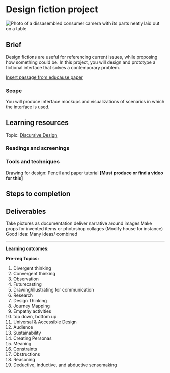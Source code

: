 # Design fiction project
![Photo of a dissasembled consumer camera with its parts neatly laid out on a table](https://unsplash.it/3000/1500?image=36)
## Brief

Design fictions are useful for referencing current issues, while proposing how something could be. In this project, you will design and prototype a fictional interface that solves a contemporary problem.

[Insert passage from educause paper](http://files.eric.ed.gov/fulltext/EJ1043438.pdf)

### Scope
You will produce interface mockups and visualizations of scenarios in which the interface is used.


## Learning resources

Topic: [Discursive Design](../topics/discursive_design.md)

### Readings and screenings

### Tools and techniques

Drawing for design: Pencil and paper tutorial **[Must produce or find a video for this]**

## Steps to completion

## Deliverables

Take pictures as documentation
deliver narrative around images
Make props for invented items or photoshop collages
(Modify house for instance)
Good idea: Many ideas/ combined 

---

**Learning outcomes:**



**Pre-req Topics:**
1. Divergent thinking
2. Convergent thinking
3. Observation
4. Futurecasting
5. Drawing/illustrating for communication
6. Research
7. Design Thinking
8. Journey Mapping
9. Empathy activities
10. top down, bottom up
11. Universal & Accessible Design
12. Audience
13. Sustainability
14. Creating Personas
15. Meaning
16. Constraints
17. Obstructions
18. Reasoning
19. Deductive, inductive, and abductive sensemaking


